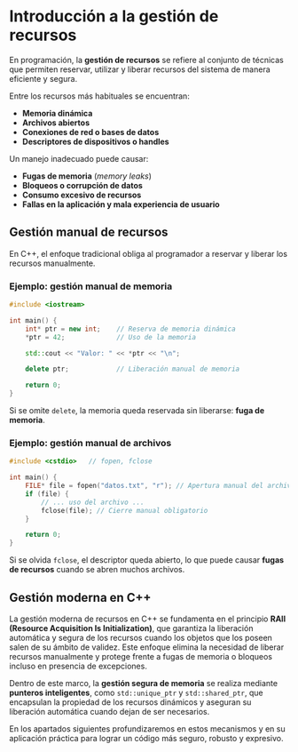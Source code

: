 # Introducción a la gestión de recursos

En programación, la **gestión de recursos** se refiere al conjunto de técnicas que permiten reservar, utilizar y liberar recursos del sistema de manera eficiente y segura.

Entre los recursos más habituales se encuentran:

* **Memoria dinámica**
* **Archivos abiertos**
* **Conexiones de red o bases de datos**
* **Descriptores de dispositivos o handles**

Un manejo inadecuado puede causar:

* **Fugas de memoria** (*memory leaks*)
* **Bloqueos o corrupción de datos**
* **Consumo excesivo de recursos**
* **Fallas en la aplicación y mala experiencia de usuario**

## Gestión manual de recursos

En C++, el enfoque tradicional obliga al programador a reservar y liberar los recursos manualmente.

### Ejemplo: gestión manual de memoria

```cpp
#include <iostream>

int main() {
    int* ptr = new int;    // Reserva de memoria dinámica
    *ptr = 42;             // Uso de la memoria

    std::cout << "Valor: " << *ptr << "\n";

    delete ptr;            // Liberación manual de memoria

    return 0;
}
```

Si se omite `delete`, la memoria queda reservada sin liberarse: **fuga de memoria**.

### Ejemplo: gestión manual de archivos

```cpp
#include <cstdio>   // fopen, fclose

int main() {
    FILE* file = fopen("datos.txt", "r"); // Apertura manual del archivo
    if (file) {
        // ... uso del archivo ...
        fclose(file); // Cierre manual obligatorio
    }

    return 0;
}
```

Si se olvida `fclose`, el descriptor queda abierto, lo que puede causar **fugas de recursos** cuando se abren muchos archivos.

## Gestión moderna en C++

La gestión moderna de recursos en C++ se fundamenta en el principio **RAII (Resource Acquisition Is Initialization)**, que garantiza la liberación automática y segura de los recursos cuando los objetos que los poseen salen de su ámbito de validez. Este enfoque elimina la necesidad de liberar recursos manualmente y protege frente a fugas de memoria o bloqueos incluso en presencia de excepciones.

Dentro de este marco, la **gestión segura de memoria** se realiza mediante **punteros inteligentes**, como `std::unique_ptr` y `std::shared_ptr`, que encapsulan la propiedad de los recursos dinámicos y aseguran su liberación automática cuando dejan de ser necesarios.

En los apartados siguientes profundizaremos en estos mecanismos y en su aplicación práctica para lograr un código más seguro, robusto y expresivo.

